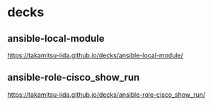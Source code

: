 # decks

<!---
https://takamitsu-iida.github.io/decks/
--->

## ansible-local-module

<https://takamitsu-iida.github.io/decks/ansible-local-module/>

## ansible-role-cisco_show_run

<https://takamitsu-iida.github.io/decks/ansible-role-cisco_show_run/>

